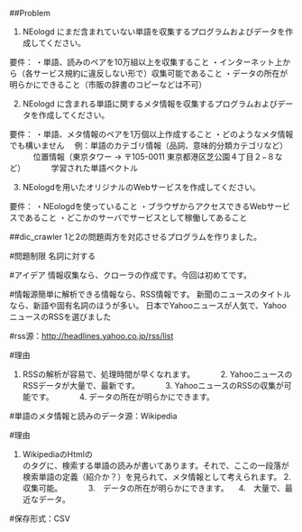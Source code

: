 ##Problem
1. NEologd にまだ含まれていない単語を収集するプログラムおよびデータを作成してください。
 
要件：
・単語、読みのペアを10万組以上を収集すること
・インターネット上から（各サービス規約に違反しない形で）収集可能であること
・データの所在が明らかにできること（市販の辞書のコピーなどは不可）
 
2. NEologd に含まれる単語に関するメタ情報を収集するプログラムおよびデータを作成してください。
 
要件：
・単語、メタ情報のペアを1万個以上作成すること
・どのようなメタ情報でも構いません
　例：単語のカテゴリ情報（品詞、意味的分類カテゴリなど）
　　　位置情報（東京タワー →  〒105-0011 東京都港区芝公園４丁目２−８など）
　　　学習された単語ベクトル
 
3. NEologdを用いたオリジナルのWebサービスを作成してください。
 
要件：
・NEologdを使っていること
・ブラウザからアクセスできるWebサービスであること
・どこかのサーバでサービスとして稼働してあること

##dic_crawler
1と2の問題両方を対応させるプログラムを作りました。

#問題制限
名詞に対する

#アイデア
情報収集なら、クローラの作成です。今回は初めてです。

#情報源簡単に解析できる情報なら、RSS情報です。
		新聞のニュースのタイトルなら、新語や固有名詞のほうが多い。
		日本でYahooニュースが人気で、YahooニュースのRSSを選びました

#rss源：http://headlines.yahoo.co.jp/rss/list

#理由
1. RSSの解析が容易で、処理時間が早くなれます。
　　　2. YahooニュースのRSSデータが大量で、最新です。
　　　3. YahooニュースのRSSの収集が可能です。
　　　4. データの所在が明らかにできます。

#単語のメタ情報と読みのデータ源：Wikipedia


#理由
1. WikipediaのHtmlの<div id=”mw-content-text”>のタグに、検索する単語の読みが書いてあります。それで、ここの一段落が検索単語の定義（紹介か？）を見られて、メタ情報として考えられます。
     2. 収集可能。
　　　3.　データの所在が明らかにできます。
	　4.　大量で、最近なデータ。

#保存形式：CSV
